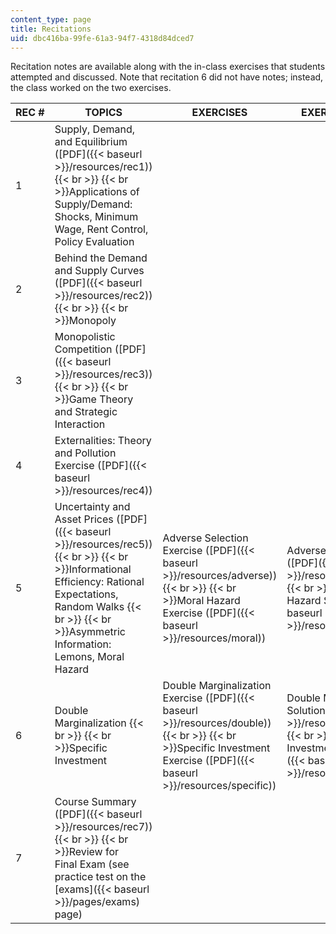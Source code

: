 ```yaml
---
content_type: page
title: Recitations
uid: dbc416ba-99fe-61a3-94f7-4318d84dced7
---
```


Recitation notes are available along with the in-class exercises that students attempted and discussed. Note that recitation 6 did not have notes; instead, the class worked on the two exercises.

| REC # | TOPICS | EXERCISES | EXERCISE SOLUTIONS |
| --- | --- | --- | --- |
| 1 | Supply, Demand, and Equilibrium ([PDF]({{< baseurl >}}/resources/rec1))  {{< br >}}  {{< br >}}Applications of Supply/Demand: Shocks, Minimum Wage, Rent Control, Policy Evaluation | &nbsp; |
| 2 | Behind the Demand and Supply Curves ([PDF]({{< baseurl >}}/resources/rec2))  {{< br >}}  {{< br >}}Monopoly | &nbsp; |
| 3 | Monopolistic Competition ([PDF]({{< baseurl >}}/resources/rec3))  {{< br >}}  {{< br >}}Game Theory and Strategic Interaction | &nbsp; |
| 4 | Externalities: Theory and Pollution Exercise ([PDF]({{< baseurl >}}/resources/rec4)) | &nbsp; |
| 5 | Uncertainty and Asset Prices ([PDF]({{< baseurl >}}/resources/rec5))  {{< br >}}  {{< br >}}Informational Efficiency: Rational Expectations, Random Walks  {{< br >}}  {{< br >}}Asymmetric Information: Lemons, Moral Hazard | Adverse Selection Exercise ([PDF]({{< baseurl >}}/resources/adverse))  {{< br >}}  {{< br >}}Moral Hazard Exercise ([PDF]({{< baseurl >}}/resources/moral)) | Adverse Selection Solutions ([PDF]({{< baseurl >}}/resources/adverse_soln))  {{< br >}}  {{< br >}}Moral Hazard Solutions ([PDF]({{< baseurl >}}/resources/moral_soln)) |
| 6 | Double Marginalization  {{< br >}}  {{< br >}}Specific Investment | Double Marginalization Exercise ([PDF]({{< baseurl >}}/resources/double))  {{< br >}}  {{< br >}}Specific Investment Exercise ([PDF]({{< baseurl >}}/resources/specific)) | Double Marginalization Solutions ([PDF]({{< baseurl >}}/resources/double_soln))  {{< br >}}  {{< br >}}Specific Investment Solutions ([PDF]({{< baseurl >}}/resources/specific_soln)) |
| 7 | Course Summary ([PDF]({{< baseurl >}}/resources/rec7))  {{< br >}}  {{< br >}}Review for Final Exam (see practice test on the [exams]({{< baseurl >}}/pages/exams) page) | &nbsp; |